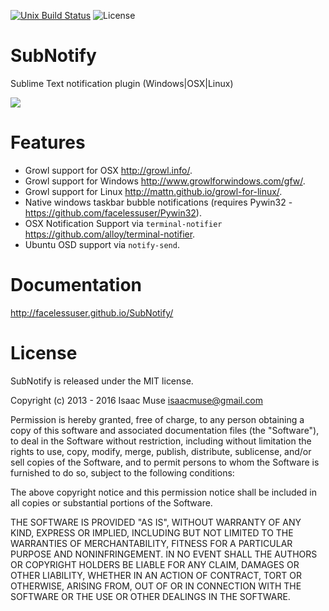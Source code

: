 [![Unix Build Status][travis-image]][travis-link]
![License][license-image]
# SubNotify
Sublime Text notification plugin (Windows|OSX|Linux)

<img src="https://dl.dropboxusercontent.com/u/342698/SubNotify/Examples.png" border="0"/>

# Features

- Growl support for OSX http://growl.info/.
- Growl support for Windows http://www.growlforwindows.com/gfw/.
- Growl support for Linux http://mattn.github.io/growl-for-linux/.
- Native windows taskbar bubble notifications (requires Pywin32 - https://github.com/facelessuser/Pywin32).
- OSX Notification Support via `terminal-notifier` https://github.com/alloy/terminal-notifier.
- Ubuntu OSD support via `notify-send`.


# Documentation
http://facelessuser.github.io/SubNotify/

# License
SubNotify is released under the MIT license.

Copyright (c) 2013 - 2016 Isaac Muse <isaacmuse@gmail.com>

Permission is hereby granted, free of charge, to any person obtaining a copy of this software and associated documentation files (the "Software"), to deal in the Software without restriction, including without limitation the rights to use, copy, modify, merge, publish, distribute, sublicense, and/or sell copies of the Software, and to permit persons to whom the Software is furnished to do so, subject to the following conditions:

The above copyright notice and this permission notice shall be included in all copies or substantial portions of the Software.

THE SOFTWARE IS PROVIDED "AS IS", WITHOUT WARRANTY OF ANY KIND, EXPRESS OR IMPLIED, INCLUDING BUT NOT LIMITED TO THE WARRANTIES OF MERCHANTABILITY, FITNESS FOR A PARTICULAR PURPOSE AND NONINFRINGEMENT. IN NO EVENT SHALL THE AUTHORS OR COPYRIGHT HOLDERS BE LIABLE FOR ANY CLAIM, DAMAGES OR OTHER LIABILITY, WHETHER IN AN ACTION OF CONTRACT, TORT OR OTHERWISE, ARISING FROM, OUT OF OR IN CONNECTION WITH THE SOFTWARE OR THE USE OR OTHER DEALINGS IN THE SOFTWARE.

[travis-image]: https://img.shields.io/travis/facelessuser/SubNotify/master.svg
[travis-link]: https://travis-ci.org/facelessuser/SubNotify
[license-image]: https://img.shields.io/badge/license-MIT-blue.svg

